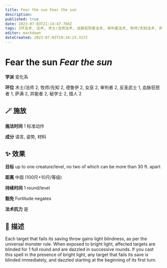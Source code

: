 ```yaml
---
title: Fear the sun Fear the sun
description: 
published: true
date: 2023-07-03T21:14:47.766Z
tags: 2环法术, 法术, 术士/法师法术, 血脉狂怒者法术, 审判者法术, 牧师/先知法术, 萨满法术, 女巫法术, 秘学士法术, 猎人法术, 1环法术, 德鲁伊法术, 变化系, 异能者法术, 反圣武士法术
editor: markdown
dateCreated: 2023-07-03T19:34:23.317Z
---
```


# **Fear the sun** *Fear the sun*

**学派** 变化系 

**环位** 术士/法师 2, 牧师/先知 2, 德鲁伊 2, 女巫 2, 审判者 2, 反圣武士 1, 血脉狂怒者 1, 萨满 2, 异能者 2, 秘学士 2, 猎人 2

## 🪄 施放

**施法时间** 1 标准动作

**成分** 语言, 姿势, 材料

## ✨ 效果 

**目标** up to one creature/level, no two of which can be more than 30 ft. apart 

**距离** 中距 (100尺+10尺/等级)  

**持续时间** 1 round/level 

**豁免** Fortitude negates

**法术抗力** 是

## 📖 描述

Each target that fails its saving throw gains light blindness, as per the universal monster rule. When exposed to bright light, affected targets are blinded for 1 full round and are dazzled in successive  rounds. If you cast this spell in the presence of bright light, any target that fails its save is blinded immediately, and dazzled starting at the beginning of its first turn.
    